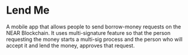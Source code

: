 # Lend Me
A mobile app that allows people to send borrow-money requests on the NEAR Blockchain. It uses multi-signature feature so that the person requesting the money starts a multi-sig process and the person who will accept it and lend the money, approves that request. 
